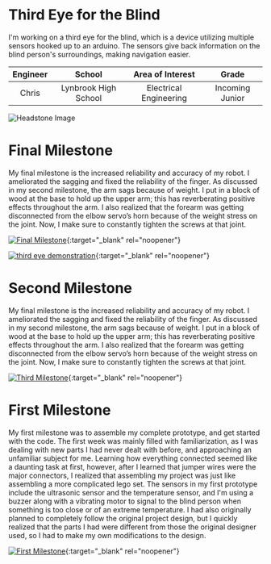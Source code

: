 ﻿# Third Eye for the Blind
I'm working on a third eye for the blind, which is a device utilizing multiple sensors hooked up to an arduino. The sensors give back information on the blind person's surroundings, making navigation easier.

| **Engineer** | **School** | **Area of Interest** | **Grade** |
|:--:|:--:|:--:|:--:|
| Chris | Lynbrook High School | Electrical Engineering | Incoming Junior

![Headstone Image](https://hackster.imgix.net/uploads/attachments/315304/third2beye2bfor2bthe2bblind_we34TitvS0.jpg?auto=compress%2Cformat&w=600&h=450&fit=min)
  
# Final Milestone
My final milestone is the increased reliability and accuracy of my robot. I ameliorated the sagging and fixed the reliability of the finger. As discussed in my second milestone, the arm sags because of weight. I put in a block of wood at the base to hold up the upper arm; this has reverberating positive effects throughout the arm. I also realized that the forearm was getting disconnected from the elbow servo’s horn because of the weight stress on the joint. Now, I make sure to constantly tighten the screws at that joint. 

[![Final Milestone](https://res.cloudinary.com/marcomontalbano/image/upload/v1612573869/video_to_markdown/images/youtube--F7M7imOVGug-c05b58ac6eb4c4700831b2b3070cd403.jpg )](https://www.youtube.com/watch?v=F7M7imOVGug&feature=emb_logo "Final Milestone"){:target="_blank" rel="noopener"}

[![third eye demonstration](https://res.cloudinary.com/marcomontalbano/image/upload/v1623949028/video_to_markdown/images/youtube--gpZ52UvLTlw-c05b58ac6eb4c4700831b2b3070cd403.jpg)](https://www.youtube.com/watch?v=gpZ52UvLTlw "third eye demonstration"){:target="_blank" rel="noopener"}

# Second Milestone
My final milestone is the increased reliability and accuracy of my robot. I ameliorated the sagging and fixed the reliability of the finger. As discussed in my second milestone, the arm sags because of weight. I put in a block of wood at the base to hold up the upper arm; this has reverberating positive effects throughout the arm. I also realized that the forearm was getting disconnected from the elbow servo’s horn because of the weight stress on the joint. Now, I make sure to constantly tighten the screws at that joint.

[![Third Milestone](https://res.cloudinary.com/marcomontalbano/image/upload/v1612574014/video_to_markdown/images/youtube--y3VAmNlER5Y-c05b58ac6eb4c4700831b2b3070cd403.jpg)](https://www.youtube.com/watch?v=y3VAmNlER5Y&feature=emb_logo "Second Milestone"){:target="_blank" rel="noopener"}

# First Milestone
  
My first milestone was to assemble my complete prototype, and get started with the code. The first week was mainly filled with familiarization, as I was dealing with new parts I had never dealt with before, and approaching an unfamiliar subject for me. Learning how everything connected seemed like a daunting task at first, however, after I learned that jumper wires were the major connectors, I realized that assembling my project was just like assembling a more complicated lego set. The sensors in my first prototype include the ultrasonic sensor and the temperature sensor, and I'm using a buzzer along with a vibrating motor to signal to the blind person when something is too close or of an extreme temperature. I had also originally planned to completely follow the original project design, but I quickly realized that the parts I had were different from those the original designer used, so I had to make my own modifications to the design.

[![First Milestone](https://res.cloudinary.com/marcomontalbano/image/upload/v1612574117/video_to_markdown/images/youtube--CaCazFBhYKs-c05b58ac6eb4c4700831b2b3070cd403.jpg)](https://www.youtube.com/watch?v=CaCazFBhYKs "First Milestone"){:target="_blank" rel="noopener"}
